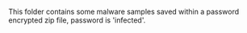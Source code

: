 This folder contains some malware samples saved within a password encrypted zip file, password is 'infected'.
